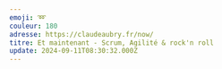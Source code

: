 ```yaml
---
emoji: ➿
couleur: 180
adresse: https://claudeaubry.fr/now/
titre: Et maintenant - Scrum, Agilité & rock'n roll
update: 2024-09-11T08:30:32.000Z
---
```

